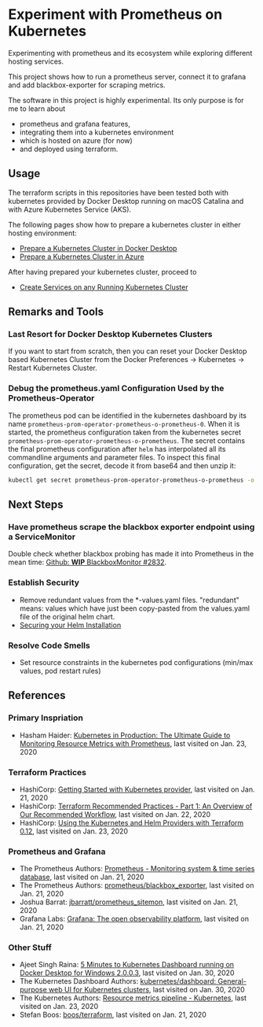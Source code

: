 # Experiment with Prometheus on Kubernetes

Experimenting with prometheus and its ecosystem while exploring different
hosting services.

This project shows how to run a prometheus server, connect it to grafana and
add blackbox-exporter for scraping metrics.

The software in this project is highly experimental. Its only purpose is for
me to learn about
* prometheus and grafana features,
* integrating them into a kubernetes environment
* which is hosted on azure (for now)
* and deployed using terraform.

## Usage

The terraform scripts in this repositories have been tested both with
kubernetes provided by Docker Desktop running on macOS Catalina and with
Azure Kubernetes Service (AKS).

The following pages show how to prepare a kubernetes cluster in either
hosting environment:

* [Prepare a Kubernetes Cluster in Docker Desktop](docs/infrastructure_docker_desktop.md)
* [Prepare a Kubernetes Cluster in Azure](docs/infrastructure_azure.md)

After having prepared your kubernetes cluster, proceed to

* [Create Services on any Running Kubernetes Cluster](docs/monitoring.md)

## Remarks and Tools

### Last Resort for Docker Desktop Kubernetes Clusters

If you want to start from scratch, then you can reset your Docker Desktop based Kubernetes Cluster from the Docker Preferences &rarr; Kubernetes &rarr; Restart Kubernetes Cluster.

### Debug the prometheus.yaml Configuration Used by the Prometheus-Operator

The prometheus pod can be identified in the kubernetes dashboard by its name `prometheus-prom-operator-prometheus-o-prometheus-0`. When it is started, the prometheus configuration taken from the kubernetes secret `prometheus-prom-operator-prometheus-o-prometheus`. The secret contains the final prometheus configuration after `helm` has interpolated all its commandline arguments and parameter files. To inspect this final configuration, get the secret, decode it from base64 and then unzip it:

```sh
kubectl get secret prometheus-prom-operator-prometheus-o-prometheus -o yaml | grep prometheus.yaml.gz | awk '{print $2}' | base64 --decode | gzip -dc > actual_prometheus.yaml
```

## Next Steps

### Have prometheus scrape the blackbox exporter endpoint using a ServiceMonitor

Double check whether blackbox probing has made it into Prometheus in the mean time: [Github: **WIP** BlackboxMonitor #2832](https://github.com/coreos/prometheus-operator/pull/2832).

### Establish Security

* Remove redundant values from the *-values.yaml files. "redundant" means: values which have just been copy-pasted from the values.yaml file of the original helm chart.
* [Securing your Helm Installation](https://v2.helm.sh/docs/using_helm/#securing-your-helm-installation)

### Resolve Code Smells

* Set resource constraints in the kubernetes pod configurations (min/max values, pod restart rules)

## References

### Primary Inspriation

* Hasham Haider: [Kubernetes in Production: The Ultimate Guide to Monitoring Resource Metrics with Prometheus](https://www.replex.io/blog/kubernetes-in-production-the-ultimate-guide-to-monitoring-resource-metrics), last visited on Jan. 23, 2020

### Terraform Practices

* HashiCorp: [Getting Started with Kubernetes provider](https://www.terraform.io/docs/providers/kubernetes/guides/getting-started.html), last visited on Jan. 21, 2020
* HashiCorp: [Terraform Recommended Practices - Part 1: An Overview of Our Recommended Workflow](https://www.terraform.io/docs/cloud/guides/recommended-practices/part1.html), last visited on Jan. 22, 2020
* HashiCorp: [Using the Kubernetes and Helm Providers with Terraform 0.12](https://www.hashicorp.com/blog/using-the-kubernetes-and-helm-providers-with-terraform-0-12/), last visited on Jan. 23, 2020

### Prometheus and Grafana

* The Prometheus Authors: [Prometheus - Monitoring system & time series database](https://prometheus.io), last visited on Jan. 21, 2020
* The Prometheus Authors: [prometheus/blackbox_exporter](https://github.com/prometheus/blackbox_exporter), last visited on Jan. 21, 2020
* Joshua Barrat: [jbarratt/prometheus_sitemon](https://github.com/jbarratt/prometheus_sitemon), last visited on Jan. 21, 2020
* Grafana Labs: [Grafana: The open observability platform](https://grafana.com), last visited on Jan. 21, 2020

### Other Stuff

* Ajeet Singh Raina: [5 Minutes to Kubernetes Dashboard running on Docker Desktop for Windows 2.0.0.3](http://collabnix.com/kubernetes-dashboard-on-docker-desktop-for-windows-2-0-0-3-in-2-minutes/), last visited on Jan. 30, 2020
* The Kubernetes Dashboard Authors: [kubernetes/dashboard: General-purpose web UI for Kubernetes clusters](https://github.com/kubernetes/dashboard), last visited on Jan. 30, 2020
* The Kubernetes Authors: [Resource metrics pipeline - Kubernetes](https://kubernetes.io/docs/tasks/debug-application-cluster/resource-metrics-pipeline/), last visited on Jan. 23, 2020
* Stefan Boos: [boos/terraform](https://hub.docker.com/repository/docker/boos/terraform), last visited on Jan. 21, 2020
